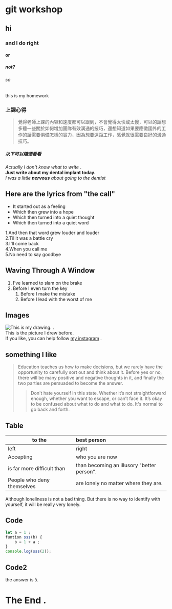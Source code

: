 # git workshop
## hi 
### and I do right
#### or
##### not?
###### so
this is my homework   
### 上課心得
>覺得老師上課的內容和速度都可以跟到，不會覺得太快或太慢，可以的話想多聽一些關於如何增加團隊有效溝通的技巧，還想知道如果要應徵國外的工作的話需要俱備怎樣的實力，因為想要遠距工作，感覺就很需要良好的溝通技巧。

##### 以下可以隨便看看

*Actually I don't know what to write* .  
__Just write about my dental implant today.__    
_I was a little **nervous** about going to the dentist_   
## Here are the lyrics from "**the call**"
* It started out as a feeling
* Which then grew into a hope
* Which then turned into a quiet thought
* Which then turned into a quiet word   

1.And then that word grew louder and louder         
2.Til it was a battle cry       
3.I'll come back   
4.When you call me  
5.No need to say goodbye   

## Waving Through A Window

1. I've learned to slam on the brake
1. Before I even turn the key   
    1. Before I make the mistake
    1. Before I lead with the worst of me   

## Images

![This is my drawing.](https://images.plurk.com/4SETiiYLsRPp4tmF6xdbEt.jpg) .  
This is the picture I drew before.   
If you like, you can help follow [my instagram](https://www.instagram.com/graycat_artwork/) .  

## something I like   
>Education teaches us how to make decisions, but we rarely have the opportunity to carefully sort out and think about it. Before yes or no, there will be many positive and negative thoughts in it, and finally the two parties are persuaded to become the answer.      
>>Don't hate yourself in this state. Whether it’s not straightforward enough, whether you want to escape, or can’t face it. It’s okay to be confused about what to do and what to do. It's normal to go back and forth.

## Table

| to the | **best person** |
| -------------|:---|
|left  |  right| RRR |
|Accepting | who you are now |
|is far more difficult than | than becoming an illusory "better person".|
| People who deny themselves | are lonely no matter where they are. |

Although loneliness is not a bad thing.
But there is no way to identify with yourself, it will be really very lonely.

## Code

```js
let a = 1 ;
funtion sss(b) {
    b = 1 + a ;
}
console.log(sss(2));
```

## Code2

the answer is ` 3 `.

# The End .

